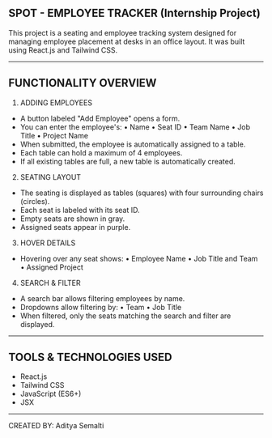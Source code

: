 SPOT - EMPLOYEE TRACKER (Internship Project)
--------------------------------------------

This project is a seating and employee tracking system designed for managing employee placement at desks in an office layout. It was built using React.js and Tailwind CSS.

------------------------------------------------
FUNCTIONALITY OVERVIEW
------------------------------------------------

1. ADDING EMPLOYEES
- A button labeled "Add Employee" opens a form.
- You can enter the employee's:
  • Name
  • Seat ID
  • Team Name
  • Job Title
  • Project Name
- When submitted, the employee is automatically assigned to a table.
- Each table can hold a maximum of 4 employees.
- If all existing tables are full, a new table is automatically created.

2. SEATING LAYOUT
- The seating is displayed as tables (squares) with four surrounding chairs (circles).
- Each seat is labeled with its seat ID.
- Empty seats are shown in gray.
- Assigned seats appear in purple.

3. HOVER DETAILS
- Hovering over any seat shows:
  • Employee Name
  • Job Title and Team
  • Assigned Project

4. SEARCH & FILTER
- A search bar allows filtering employees by name.
- Dropdowns allow filtering by:
  • Team
  • Job Title
- When filtered, only the seats matching the search and filter are displayed.

------------------------------------------------
TOOLS & TECHNOLOGIES USED
------------------------------------------------

- React.js
- Tailwind CSS
- JavaScript (ES6+)
- JSX

------------------------------------------------
CREATED BY:
Aditya Semalti
